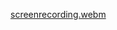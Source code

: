 [screenrecording.webm](https://github.com/Shivxnshjasathi/flutter_animation/assets/116382647/3726e2d6-d8c6-4fae-b8a6-8f792027e690)
